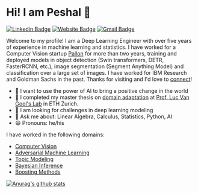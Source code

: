 # Hi! I am Peshal 👋

[![Linkedin Badge](https://img.shields.io/badge/-Linkedin-blue?style=flat&logo=Linkedin&logoColor=white&link=https://www.linkedin.com/in/jlim/)](https://www.linkedin.com/in/peshal-agarwal/)
[![Website Badge](https://img.shields.io/badge/-Homepage-green?style=flat&logo=Google-Chrome&logoColor=white&link=https://jessicalim.me)](https://agpeshal.github.io)
[![Gmail Badge](https://img.shields.io/badge/-GMail-c14438?style=flat&logo=Gmail&logoColor=white&link=mailto:jessicalim813@gmail.com)](mailto:peshala48@gmail.com)

Welcome to my profile! I am a Deep Learning Engineer with over five years of experience in machine learning and statistics. I have worked for a Computer Vision startup [Pallon](http://www.pallon.com) for more than two years, training and deployed models in object detection (Swin transformers, DETR, FasterRCNN, etc.), image segmentation (Segment Anything Model) and classification over a large set of images. I have worked for IBM Research and Goldman Sachs in the past. Thanks for visiting and I'd love to [connect](https://www.linkedin.com/in/peshal-agarwal/)!

- :goal_net: I want to use the power of AI to bring a positive change in the world​
- 🔭 I completed my master thesis on [domain adaptation](https://arxiv.org/abs/2103.14577) at [Prof. Luc Van Gool's Lab](https://icu.ee.ethz.ch/) in ETH Zurich.
- 🌱 I am looking for challenges in deep learning modeling
- 💬 Ask me about: Linear Algebra, Calculus, Statistics, Python, AI
- 😄 Pronouns: he/his


I have worked in the following domains:

- [Computer Vision](https://en.wikipedia.org/wiki/Computer_vision)
- [Adversarial Machine Learning](https://en.wikipedia.org/wiki/Adversarial_machine_learning)
- [Topic Modeling](https://en.wikipedia.org/wiki/Topic_model)
- [Bayesian Inference](https://en.wikipedia.org/wiki/Bayesian_inference)
- [Boosting Methods](https://en.wikipedia.org/wiki/Boosting_(machine_learning))

[![Anurag's github stats](https://github-readme-stats.vercel.app/api?username=agpeshal&count_private=true&show_icons=true&hide=stars&theme=algolia)](https://github.com/anuraghazra/github-readme-stats)

<!---
<a href="https://github.com/agpeshal">
  <img align="center" src="https://github-readme-stats.vercel.app/api/top-langs/?username=agpeshal&hide=css,html&layout=compact" />
</a>
-->

